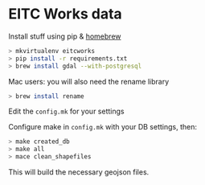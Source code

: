 # EITC Works data


Install stuff using pip & [homebrew](http://brew.sh/)
```bash
> mkvirtualenv eitcworks
> pip install -r requirements.txt
> brew install gdal --with-postgresql
```

Mac users: you will also need the rename library

```bash
> brew install rename
```

Edit the `config.mk` for your settings


Configure make in `config.mk` with your DB settings, then:

```bash
> make created_db
> make all
> mace clean_shapefiles
```

This will build the necessary geojson files.